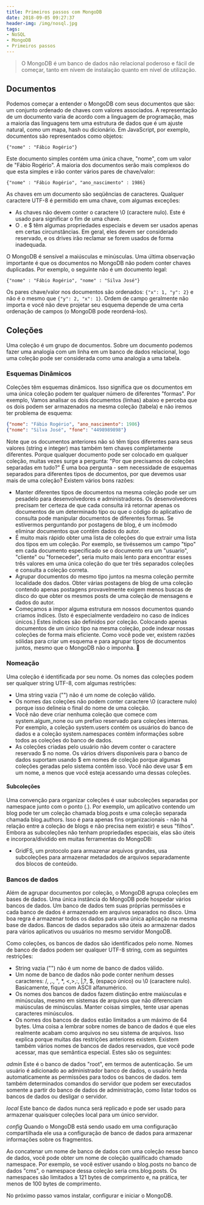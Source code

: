 ```yaml
---
title: Primeiros passos com MongoDB
date: 2018-09-05 09:27:37
header-img: /img/nosql.jpg
tags: 
- NoSQL
- MongoDB
- Primeiros passos
---
```


> O MongoDB é um banco de dados não relacional poderoso e fácil de começar, tanto em nívem de instalação quanto em nível de utilização.

## Documentos

Podemos começar a entender o  MongoDB com seus documentos que são: um conjunto ordenado de chaves com valores associados. A representação de um documento varia de acordo com a linguagem de programação, mas a maioria das linguagens tem uma estrutura de dados que é um ajuste natural, como um mapa, hash ou dicionário. Em JavaScript, por exemplo, documentos são representados como objetos:

`{"nome" : "Fábio Rogério"}`

Este documento simples contém uma única chave, "nome", com um valor de "Fábio Rogério". A maioria dos documentos serão mais complexos do que esta simples e
irão conter vários pares de chave/valor:

`{"nome" : "Fábio Rogério", "ano_nascimento" : 1986}`

As chaves em um documento são seqüências de caracteres. Qualquer caractere UTF-8 é permitido em uma chave, com algumas exceções:

- As chaves não devem conter o caractere \0 (caractere nulo). Este é usado para significar o fim de uma chave.
- O . e $ têm algumas propriedades especiais e devem ser usados apenas em
certas circunstâncias. Em geral, eles devem ser considerado reservado, e os drives irão reclamar se forem usados de forma inadequada.

O MongoDB é sensível a maiúsculas e minúsculas. Uma última observação importante é que os documentos no MongoDB não podem conter chaves duplicadas. Por exemplo, o seguinte não é um documento legal:

`{"nome" : "Fábio Rogério", "nome" : "Silva José"}`

Os pares chave/valor nos documentos são ordenados: `{"x": 1, "y": 2}` e não é o mesmo que
`{"y": 2, "x": 1}`. Ordem de campo geralmente não importa e você não deve projetar seu esquema depende de uma certa ordenação de campos (o MongoDB pode reordená-los). 

## Coleções

Uma coleção é um grupo de documentos. Sobre um documento podemos fazer uma analogia com um linha em um banco de dados relacional, logo uma coleção pode ser considerada como uma analogia a uma tabela.

### Esquemas Dinâmicos

Coleções têm esquemas dinâmicos. Isso significa que os documentos em uma única coleção podem ter qualquer número de diferentes "formas". Por exemplo, Vamos analisar os dois documentos (linhas) abaixo e perceba que os dois podem ser armazenados na mesma coleção (tabela) e não iremos ter problema de esquema:

```JSON
{"nome": "Fábio Rogério", "ano_nascimento": 1986}
{"nome": "Silva José", "fone": "4498989898"}
```

Note que os documentos anteriores não só têm tipos diferentes para seus valores (string e integer) mas também tem chaves completamente diferentes. Porque qualquer documento pode ser colocado em qualquer coleção, muitas vezes surge a pergunta: "Por que precisamos de coleções separadas em tudo?" É uma boa pergunta - sem necessidade de esquemas separados para diferentes tipos de documentos, por que devemos usar mais de uma coleção? Existem vários bons razões:

- Manter diferentes tipos de documentos na mesma coleção pode ser um pesadelo para desenvolvedores e administradores. Os desenvolvedores precisam ter certeza de que cada consulta irá retornar apenas os documentos de um determinado tipo ou que o código do aplicativo de consulta pode manipular documentos de diferentes formas. Se estivermos perguntando por postagens de blog, é um incômodo eliminar documentos que contêm dados do autor.
- É muito mais rápido obter uma lista de coleções do que extrair uma lista dos tipos em um
coleção. Por exemplo, se tivéssemos um campo "tipo" em cada documento especificado
se o documento era um "usuario", "cliente" ou "forneceder", seria muito mais lento para encontrar esses três valores em uma única coleção do que ter três separados coleções e consulta a coleção correta.
- Agrupar documentos do mesmo tipo juntos na mesma coleção permite localidade dos dados. Obter várias postagens de blog de uma coleção contendo apenas postagens provavelmente exigem menos buscas de disco do que obter os mesmos posts de uma coleção de mensagens e dados do autor.
- Começamos a impor alguma estrutura em nossos documentos quando criamos índices.
(Isto é especialmente verdadeiro no caso de índices únicos.) Estes índices são definidos por
coleção. Colocando apenas documentos de um único tipo na mesma coleção, pode indexar nossas coleções de forma mais eficiente. Como você pode ver, existem razões sólidas para criar um esquema e para agrupar tipos de documentos juntos, mesmo que o MongoDB não o imponha.

### Nomeação
Uma coleção é identificada por seu nome. Os nomes das coleções podem ser qualquer string UTF-8, com algumas restrições:
- Uma string vazia ("") não é um nome de coleção válido.
- Os nomes das coleções não podem conter caractere \0 (caractere nulo) porque isso delineia o final do nome de uma coleção.
- Você não deve criar nenhuma coleção que comece com system.algum_none ou um prefixo reservado para coleções internas. Por exemplo, a coleção system.users contém os usuários do banco de dados e a coleção system.namespaces contém informações sobre todos as coleções do banco de dados.
- As coleções criadas pelo usuário não devem conter o caractere reservado $ no nome.
Os vários drivers disponíveis para o banco de dados suportam usando $ em nomes de coleção porque algumas coleções geradas pelo sistema contêm isso. Você não deve usar $ em um nome, a menos que você esteja acessando uma dessas coleções.

#### Subcoleções
Uma convenção para organizar coleções é usar subcoleções separadas por namespace
junto com o ponto (.). Por exemplo, um aplicativo contendo um blog pode ter um coleção chamada blog.posts e uma coleção separada chamada blog.authors. Isso é para apenas fins organizacionais - não há relação entre a coleção de blogs e não precisa nem existir) e seus "filhos". Embora as subcoleções não tenham propriedades especiais, elas são úteis e incorpora/dividido em muitas ferramentas do MongoDB:
- GridFS, um protocolo para armazenar arquivos grandes, usa subcoleções para armazenar metadados de arquivos separadamente dos blocos de conteúdo.

### Bancos de dados
Além de agrupar documentos por coleção, o MongoDB agrupa coleções em bases de dados. Uma única instância do MongoDB pode hospedar vários bancos de dados. Um banco de dados tem suas próprias permissões e cada banco de dados é armazenado em arquivos separados no disco. Uma boa regra é armazenar todos os dados para uma única
aplicação na mesma base de dados. Bancos de dados separados são úteis ao armazenar dados para vários aplicativos ou usuários no mesmo servidor MongoDB.

Como coleções, os bancos de dados são identificados pelo nome. Nomes de banco de dados podem ser qualquer UTF-8 string, com as seguintes restrições:

- String vazia ("") não é um nome de banco de dados válido.
- Um nome de banco de dados não pode conter nenhum desses caracteres: /, \,., ", *, <,>,:, |,?, $, (espaço único) ou \0 (caractere nulo). Basicamente, fique com ASCII alfanumérico.
- Os nomes dos bancos de dados fazem distinção entre maiúsculas e minúsculas, mesmo em sistemas de arquivos que não diferenciam maiúsculas de minúsculas. Manter coisas simples, tente usar apenas caracteres minúsculos.
- Os nomes dos bancos de dados estão limitados a um máximo de 64 bytes. Uma coisa a lembrar sobre nomes de banco de dados é que eles realmente acabam como arquivos no seu sistema de arquivos. Isso explica porque muitas das restrições anteriores existem.
Existem também vários nomes de bancos de dados reservados, que você pode acessar, mas que semântica especial. Estes são os seguintes:

*admin*
Este é o banco de dados "root", em termos de autenticação. Se um usuário é adicionado ao administrador banco de dados, o usuário herda automaticamente as permissões para todos os bancos de dados. tem também determinados comandos do servidor que podem ser executados somente a partir do banco de dados de administração, como listar todos os bancos de dados ou desligar o servidor.

*local*
Este banco de dados nunca será replicado e pode ser usado para armazenar quaisquer coleções local para um único servidor.

*config*
Quando o MongoDB está sendo usado em uma configuração compartilhada ele usa a configuração de banco de dados para armazenar informações sobre os fragmentos.

Ao concatenar um nome de banco de dados com uma coleção nesse banco de dados, você pode obter um nome de coleção qualificado chamado namespace. Por exemplo, se você estiver usando o blog.posts no banco de dados "cms", o namespace dessa coleção seria
cms.blog.posts. Os namespaces são limitados a 121 bytes de comprimento e, na prática,
ter menos de 100 bytes de comprimento.

No próximo passo vamos instalar, configurar e iniciar o MongoDB.


